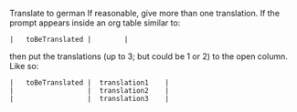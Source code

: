 <!-- To german -->
<!--    #+description: translate to german -->
<!--    #+name: translate-to-german -->

Translate to german
If reasonable, give more than one translation.
If the prompt appears inside an org table similar to:
```org-mode
|   toBeTranslated |        |
```
then put the translations (up to 3; but could be 1 or 2) to the open column. Like so:
```org-mode
|   toBeTranslated |  translation1    |
|                  |  translation2    |
|                  |  translation3    |
```
